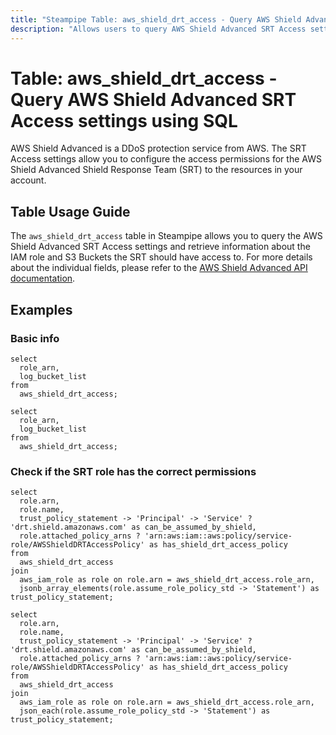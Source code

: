 ```yaml
---
title: "Steampipe Table: aws_shield_drt_access - Query AWS Shield Advanced SRT Access settings using SQL"
description: "Allows users to query AWS Shield Advanced SRT Access settings and retrieve information about the Shield Response Team's access to your AWS resources."
---
```


# Table: aws_shield_drt_access - Query AWS Shield Advanced SRT Access settings using SQL

AWS Shield Advanced is a DDoS protection service from AWS. The SRT Access settings allow you to configure the access permissions for the AWS Shield Advanced Shield Response Team (SRT) to the resources in your account.

## Table Usage Guide

The `aws_shield_drt_access` table in Steampipe allows you to query the AWS Shield Advanced SRT Access settings and retrieve information about the IAM role and S3 Buckets the SRT should have access to. For more details about the individual fields, please refer to the [AWS Shield Advanced API documentation](https://docs.aws.amazon.com/waf/latest/DDOSAPIReference/API_DescribeDRTAccess.html).

## Examples

### Basic info

```sql+postgres
select
  role_arn,
  log_bucket_list
from
  aws_shield_drt_access;
```

```sql+sqlite
select
  role_arn,
  log_bucket_list
from
  aws_shield_drt_access;
```

### Check if the SRT role has the correct permissions

```sql+postgres
select
  role.arn,
  role.name,
  trust_policy_statement -> 'Principal' -> 'Service' ? 'drt.shield.amazonaws.com' as can_be_assumed_by_shield,
  role.attached_policy_arns ? 'arn:aws:iam::aws:policy/service-role/AWSShieldDRTAccessPolicy' as has_shield_drt_access_policy
from
  aws_shield_drt_access
join
  aws_iam_role as role on role.arn = aws_shield_drt_access.role_arn,
  jsonb_array_elements(role.assume_role_policy_std -> 'Statement') as trust_policy_statement;
```

```sql+sqlite
select
  role.arn,
  role.name,
  trust_policy_statement -> 'Principal' -> 'Service' ? 'drt.shield.amazonaws.com' as can_be_assumed_by_shield,
  role.attached_policy_arns ? 'arn:aws:iam::aws:policy/service-role/AWSShieldDRTAccessPolicy' as has_shield_drt_access_policy
from
  aws_shield_drt_access
join
  aws_iam_role as role on role.arn = aws_shield_drt_access.role_arn,
  json_each(role.assume_role_policy_std -> 'Statement') as trust_policy_statement;
```
